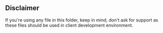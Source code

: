 ## Disclaimer
If you're using any file in this folder, keep in mind, don't ask for support as these files should be used in client development environment.